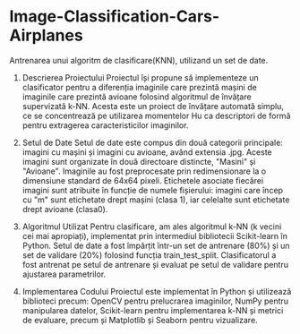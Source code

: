 # Image-Classification-Cars-Airplanes
Antrenarea unui algoritm de clasificare(KNN), utilizand un set de date.

1. Descrierea Proiectului
Proiectul își propune să implementeze un clasificator pentru a diferenția imaginile care prezintă mașini de imaginile care prezintă avioane folosind algoritmul de învățare supervizată k-NN. Acesta este un proiect de învățare automată simplu, ce se concentrează pe utilizarea momentelor Hu ca descriptori de formă pentru extragerea caracteristicilor imaginilor.

2. Setul de Date
Setul de date este compus din două categorii principale: imagini cu mașini și imagini cu avioane, având extensia .jpg. Aceste imagini sunt organizate în două directoare distincte, "Masini" și
"Avioane". Imaginile au fost preprocesate prin redimensionare la o dimensiune standard de 64x64 pixeli. Etichetele asociate fiecărei imagini sunt atribuite în funcție de numele fișierului: imagini care
încep cu "m" sunt etichetate drept mașini (clasa 1), iar celelalte sunt etichetate drept avioane (clasa0).

4. Algoritmul Utilizat
Pentru clasificare, am ales algoritmul k-NN (k vecini cei mai apropiați), implementat prin intermediul bibliotecii Scikit-learn în Python. Setul de date a fost împărțit într-un set de antrenare (80%) și un set de validare (20%) folosind funcția train_test_split. Clasificatorul a fost antrenat pe setul de antrenare și evaluat pe setul de validare pentru ajustarea parametrilor.

5. Implementarea Codului
Proiectul este implementat în Python și utilizează biblioteci precum: OpenCV pentru prelucrarea imaginilor, NumPy pentru manipularea datelor, Scikit-learn pentru implementarea k-NN și metrici de evaluare, precum și Matplotlib și Seaborn pentru vizualizare.
